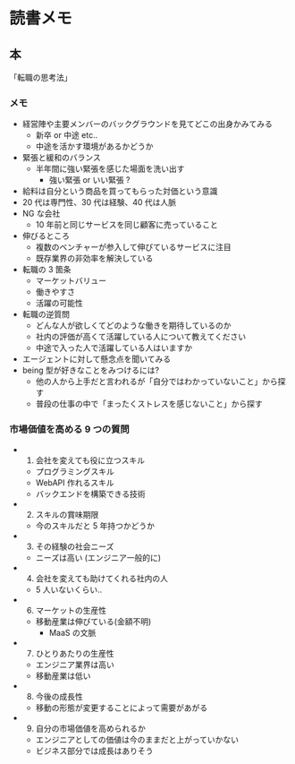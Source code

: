 # 読書メモ

## 本

「転職の思考法」

### メモ

- 経営陣や主要メンバーのバックグラウンドを見てどこの出身かみてみる
  - 新卒 or 中途 etc..
  - 中途を活かす環境があるかどうか
- 緊張と緩和のバランス
  - 半年間に強い緊張を感じた場面を洗い出す
    - 強い緊張 or いい緊張 ?
- 給料は自分という商品を買ってもらった対価という意識
- 20 代は専門性、30 代は経験、40 代は人脈
- NG な会社
  - 10 年前と同じサービスを同じ顧客に売っていること
- 伸びるところ
  - 複数のベンチャーが参入して伸びているサービスに注目
  - 既存業界の非効率を解決している
- 転職の 3 箇条
  - マーケットバリュー
  - 働きやすさ
  - 活躍の可能性
- 転職の逆質問
  - どんな人が欲しくてどのような働きを期待しているのか
  - 社内の評価が高くて活躍している人について教えてください
  - 中途で入った人で活躍している人はいますか
- エージェントに対して懸念点を聞いてみる
- being 型が好きなことをみつけるには?
  - 他の人から上手だと言われるが「自分ではわかっていないこと」から探す
  - 普段の仕事の中で「まったくストレスを感じないこと」から探す

### 市場価値を高める 9 つの質問

- 1. 会社を変えても役に立つスキル
  - プログラミングスキル
  - WebAPI 作れるスキル
  - バックエンドを構築できる技術
- 2. スキルの賞味期限
  - 今のスキルだと 5 年持つかどうか
- 3. その経験の社会ニーズ
  - ニーズは高い (エンジニア一般的に)
- 4. 会社を変えても助けてくれる社内の人
  - 5 人いないくらい..
- 6. マーケットの生産性
  - 移動産業は伸びている(金額不明)
    - MaaS の文脈
- 7. ひとりあたりの生産性
  - エンジニア業界は高い
  - 移動産業は低い
- 8. 今後の成長性
  - 移動の形態が変更することによって需要があがる
- 9. 自分の市場価値を高められるか
  - エンジニアとしての価値は今のままだと上がっていかない
  - ビジネス部分では成長はありそう
